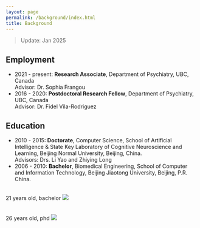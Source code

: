 ```yaml
---
layout: page
permalink: /background/index.html
title: Background
---
```


> Update: Jan 2025

## Employment

- 2021 - present: **Research Associate**, Department of Psychiatry, UBC, Canada <br> Advisor: Dr. Sophia Frangou
- 2016 - 2020: **Postdoctoral Research Fellow**, Department of Psychiatry, UBC, Canada <br> Advisor: Dr. Fidel Vila-Rodriguez<br>


## Education

- 2010 - 2015: **Doctorate**, Computer Science, School of Artificial Intelligence & State Key Laboratory of Cognitive Neuroscience and Learning, Beijing Normal University, Beijing, China. <br>Advisors: Drs. Li Yao and Zhiying Long
- 2006 - 2010: **Bachelor**, Biomedical Engineering, School of Computer and Information Technology, Beijing Jiaotong University, Beijing, P.R. China.

<br>

<div>
21 years old, bachelor
<img src="https://ruiyangge.github.io/bachelor.jpg" class="floatpic">
</div>
<br>
<br>

<div>
26 years old, phd
<img src="https://ruiyangge.github.io/phd.jpg" class="floatpic">
</div>
<br>



<br>
